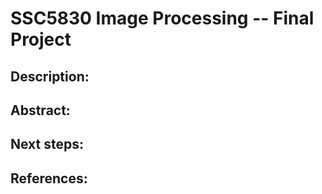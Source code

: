 # SSC5830 Image Processing -- Final Project

## Description:


## Abstract:


## Next steps:


## References:
